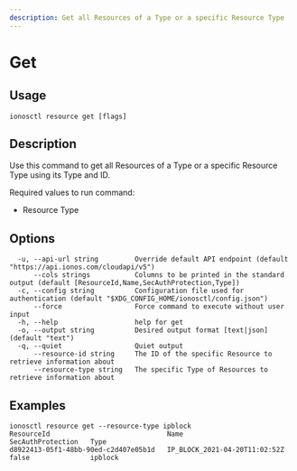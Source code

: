 ```yaml
---
description: Get all Resources of a Type or a specific Resource Type
---
```


# Get

## Usage

```text
ionosctl resource get [flags]
```

## Description

Use this command to get all Resources of a Type or a specific Resource Type using its Type and ID.

Required values to run command:

* Resource Type

## Options

```text
  -u, --api-url string         Override default API endpoint (default "https://api.ionos.com/cloudapi/v5")
      --cols strings           Columns to be printed in the standard output (default [ResourceId,Name,SecAuthProtection,Type])
  -c, --config string          Configuration file used for authentication (default "$XDG_CONFIG_HOME/ionosctl/config.json")
      --force                  Force command to execute without user input
  -h, --help                   help for get
  -o, --output string          Desired output format [text|json] (default "text")
  -q, --quiet                  Quiet output
      --resource-id string     The ID of the specific Resource to retrieve information about
      --resource-type string   The specific Type of Resources to retrieve information about
```

## Examples

```text
ionosctl resource get --resource-type ipblock
ResourceId                             Name                            SecAuthProtection   Type
d8922413-05f1-48bb-90ed-c2d407e05b1d   IP_BLOCK_2021-04-20T11:02:52Z   false               ipblock
```

